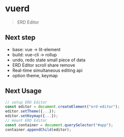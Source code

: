 # vuerd

> ERD Editor

## Next step

- base: vue -> lit-element
- build: vue-cli -> rollup
- undo, redo state small piece of data
- ERD Editor scroll share remove
- Real-time simultaneous editing api
- option theme, keymap

## Next Usage

```javascript
// setup ERD Editor
const editor = document.createElement("erd-editor");
editor.setTheme({...});
editor.setKeymap({...});
// mount ERD Editor
const container = document.querySelector("#app");
container.appendChild(editor);
```
